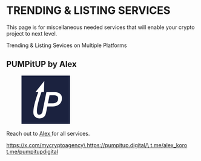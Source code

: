 # TRENDING & LISTING SERVICES

This page is for miscellaneous needed services that will enable your crypto project to next level.

Trending & Listing Sevices on Multiple Platforms

## PUMPitUP by Alex

<figure><img src="../../../../.gitbook/assets/IMAGE 2025-01-05 120703.jpeg" alt="" width="128"><figcaption></figcaption></figure>

Reach out to [Alex ](https://t.me/alex_koro)for all services.&#x20;

[https://x.com/mycryptoagency\
https://pumpitup.digital/\
t.me/alex\_koro\
t.me/pumpitupdigital](https://x.com/mycryptoagencyhttps://pumpitup.digital/t.me/alex_korot.me/pumpitupdigital)
